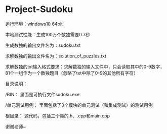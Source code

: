 # Project-Sudoku
运行环境：windows10 64bit

本地测试性能：生成100万个数独需要0.7秒

生成数独的输出文件名为：sudoku.txt

求解数独的输出文件名为：solution_of_puzzles.txt



求解数独的txt输入格式要求：求解数独的输入文件中，只会读取其中的0-9数字，81个一组作为一个数独题目（忽略了txt中除了0-9的其他所有字符）


目录说明： 

/BIN：         里面是可执行文件sudoku.exe

/单元测试用例： 里面包括了3个模块的单元测试（和集成测试）的测试用例

根目录：        源代码，包括三个类的.h、.cpp和main.cpp



谢谢老师~
